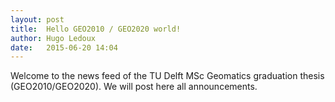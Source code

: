 ```yaml
---
layout: post
title:  Hello GEO2010 / GEO2020 world!
author: Hugo Ledoux
date:   2015-06-20 14:04
---
```


Welcome to the news feed of the TU Delft MSc Geomatics graduation thesis (GEO2010/GEO2020).
We will post here all announcements.







